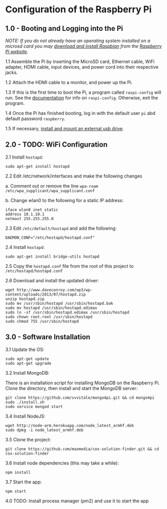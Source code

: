 # Configuration of the Raspberry Pi

## 1.0 - Booting and Logging into the Pi

*NOTE: If you do not already have an operating system installed on a microsd card you may [download and install Raspbian](http://www.raspberrypi.org/downloads/) from the [Raspberry Pi website](http://www.raspberrypi.org/).*

1.1 Assemble the Pi by inserting the MicroSD card, Ethernet cable, WiFi adapter, HDMI cable, input devices, and power cord into their respective jacks.

1.2 Attach the HDMI cable to a monitor, and power up the Pi.

1.3 If this is the first time to boot the Pi, a program called `raspi-config` will run. See the [documentation](http://elinux.org/RPi_raspi-config) for info on `raspi-config`. Otherwise, exit the program.

1.4 Once the Pi has finished booting, log in with the default user `pi` abd default password `raspberry`.

1.5 If necessary, [install and mount an external usb drive](http://www.raspberrypi.org/forums/viewtopic.php?t=38429).

## 2.0 - TODO: WiFi Configuration

2.1 Install `hostapd`:

	sudo apt-get install hostapd

2.2 Edit /etc/network/interfaces and make the following changes

a. Comment out or remove the line `wpa-roam /etc/wpa_supplicant/wpa_supplicant.conf`

b. Change wlan0 to the following for a static IP address:
	
	iface wlan0 inet static
    address 10.1.10.1
    netmast 255.255.255.0

2.3 Edit `/etc/default/hostapd` and add the following:

	DAEMON_CONF="/etc/hostapd/hostapd.conf"

2.4 Install `hostapd`:

	sudo apt-get install bridge-utils hostapd

2.5 Copy the `hostapd.conf` file from the root of this project to `/etc/hostapd/hostapd.conf`

2.6 Download and install the updated driver:

	wget http://www.daveconroy.com/wp3/wp-content/uploads/2013/07/hostapd.zip
	unzip hostapd.zip 
	sudo mv /usr/sbin/hostapd /usr/sbin/hostapd.bak
	sudo mv hostapd /usr/sbin/hostapd.edimax 
	sudo ln -sf /usr/sbin/hostapd.edimax /usr/sbin/hostapd 
	sudo chown root.root /usr/sbin/hostapd 
	sudo chmod 755 /usr/sbin/hostapd

## 3.0 - Software Installation

3.1 Update the OS:

	sudo apt-get update
	sudo apt-get upgrade

3.2 Install MongoDB:

There is an installation script for installing MongoDB on the Raspberry Pi. Clone the directory, then install and start the MongoDB server:

	git clone https://github.com/svvitale/mongo4pi.git && cd mongo4pi
	sudo ./install.sh
	sudo service mongod start

3.4 Install NodeJS:

	wget http://node-arm.herokuapp.com/node_latest_armhf.deb
	sudo dpkg -i node_latest_armhf.deb

3.5 Clone the project:

	git clone https://github.com/maxmedia/cox-solution-finder.git && cd cox-solution-finder

3.6 Install node dependencies (this may take a while):

	npm install

3.7 Start the app:

	npm start

4.0 TODO: Install process manager (pm2) and use it to start the app